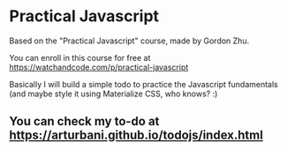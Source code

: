 # Practical Javascript

Based on the "Practical Javascript" course, made by Gordon Zhu.

You can enroll in this course for free at https://watchandcode.com/p/practical-javascript

Basically I will build a simple todo to practice the Javascript fundamentals (and maybe style it using Materialize CSS, who knows? :)

## You can check my to-do at https://arturbani.github.io/todojs/index.html
